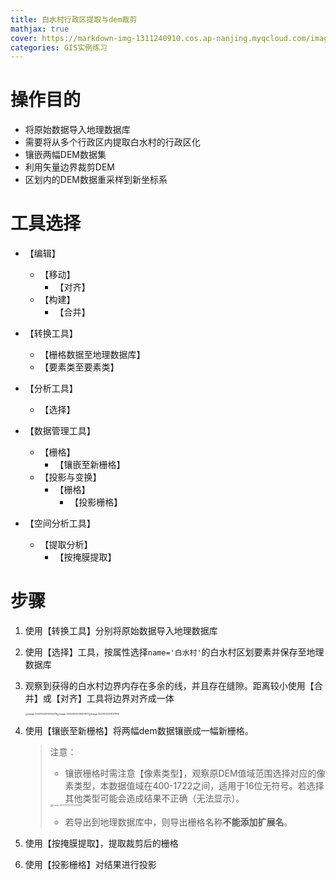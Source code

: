 ```yaml
---
title: 白水村行政区提取与dem裁剪
mathjax: true
cover: https://markdown-img-1311240910.cos.ap-nanjing.myqcloud.com/image-20221022213255663.png
categories: GIS实例练习
---
```

# 操作目的

- 将原始数据导入地理数据库
- 需要将从多个行政区内提取白水村的行政区化
- 镶嵌两幅DEM数据集
- 利用矢量边界裁剪DEM
- 区划内的DEM数据重采样到新坐标系

# 工具选择

- 【编辑】
  - 【移动】
    - 【对齐】
  - 【构建】
    - 【合并】

- 【转换工具】
  - 【栅格数据至地理数据库】
  - 【要素类至要素类】
- 【分析工具】
  - 【选择】
- 【数据管理工具】
  - 【栅格】
    - 【镶嵌至新栅格】
  - 【投影与变换】
    - 【栅格】
      - 【投影栅格】
- 【空间分析工具】
  - 【提取分析】
    - 【按掩膜提取】

# 步骤

1. 使用【转换工具】分别将原始数据导入地理数据库

2. 使用【选择】工具，按属性选择`name='白水村'`的白水村区划要素并保存至地理数据库

3. 观察到获得的白水村边界内存在多余的线，并且存在缝隙。距离较小使用【合并】或【对齐】工具将边界对齐成一体

   <img src="https://markdown-img-1311240910.cos.ap-nanjing.myqcloud.com/image-20221022212932079.png" alt="image-20221022212932079" style="zoom: 25%;" /><img src="https://markdown-img-1311240910.cos.ap-nanjing.myqcloud.com/image-20221022212947873.png" alt="image-20221022212947873" style="zoom:25%;" /><img src="https://markdown-img-1311240910.cos.ap-nanjing.myqcloud.com/image-20221022213017815.png" alt="image-20221022213017815" style="zoom:25%;" />

4. 使用【镶嵌至新栅格】将两幅dem数据镶嵌成一幅新栅格。

   > 注意：
   >
   > - 镶嵌栅格时需注意【像素类型】，观察原DEM值域范围选择对应的像素类型，本数据值域在400-1722之间，适用于16位无符号。若选择其他类型可能会造成结果不正确（无法显示）。
   >
   > <img src="https://markdown-img-1311240910.cos.ap-nanjing.myqcloud.com/image-20221022213255663.png" alt="image-20221022213255663" style="zoom:25%;" />
   >
   > - 若导出到地理数据库中，则导出栅格名称**不能添加扩展名**。

5. 使用【按掩膜提取】，提取裁剪后的栅格
6. 使用【投影栅格】对结果进行投影